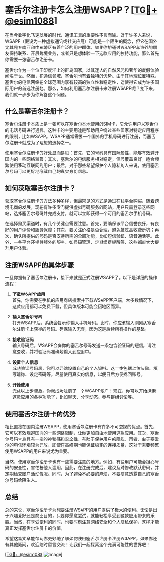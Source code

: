 # 塞舌尔注册卡怎么注册WSAPP？[[TG💪+ @esim1088](https://t.me/s/esim1088)]

在当今数字化飞速发展的时代，通讯工具的重要性不言而喻。对于许多人来说，WSAPP（假设为一种虚拟通讯或社交应用）可能是一个陌生的概念，但它在国外尤其是东南亚和中东地区有着广泛的用户群体。如果你想通过WSAPP与海外的朋友保持联系、开展跨境业务，或者只是想体验一下这款应用的独特功能，那么首先你需要一张塞舌尔注册卡。

塞舌尔作为一个位于印度洋上的群岛国家，以其迷人的自然风光和奢华的度假体验闻名于世。然而，在通信领域，塞舌尔也有着独特的优势。由于其地理位置特殊，塞舌尔的电信网络在全球范围内享有较高的独立性和稳定性，这使得它成为许多国际用户的首选注册地。那么，如何利用塞舌尔注册卡来注册WSAPP呢？接下来，我们就一步步为你解答这个问题。

## 什么是塞舌尔注册卡？

塞舌尔注册卡本质上是一张可以在塞舌尔本地使用的SIM卡，它允许用户以塞舌尔的电话号码进行通信。这种卡的主要用途是帮助用户绕过某些国家对特定应用程序的限制，比如WSAPP。WSAPP通常需要一个国外的手机号码进行注册，而塞舌尔注册卡就成为了理想的选择之一。

使用塞舌尔注册卡的好处显而易见：首先，它的号码具有国际属性，能够有效避开国内的一些网络监管；其次，塞舌尔的电信服务相对稳定，信号覆盖良好，适合频繁使用移动互联网的用户；最后，对于那些希望保护个人隐私的人来说，使用塞舌尔号码可以更好地隐藏自己的真实身份信息。

## 如何获取塞舌尔注册卡？

获取塞舌尔注册卡的方法多种多样，但最常见的方式是通过在线平台购买。随着跨境电商的发展，现在有许多专门提供虚拟号码服务的网站，用户只需登录这些网站，选择塞舌尔号码并完成支付，就可以立即获得一个可用的塞舌尔手机号码。

在选择购买渠道时，有几个关键点需要注意。首先，要确保该平台信誉良好，有良好的用户评价和服务保障；其次，要关注价格是否合理，避免被过高收费所坑；再次，确认所提供的号码是否支持所需的全部功能，比如短信验证、语音通话等。此外，一些平台还提供额外的服务，如号码管理、定期续费提醒等，这些都能大大提升用户体验。

## 注册WSAPP的具体步骤

一旦你拥有了塞舌尔注册卡，接下来就是正式注册WSAPP了。以下是详细的操作流程：

1. **下载WSAPP应用**  
   首先，你需要在手机的应用商店搜索并下载WSAPP客户端。大多数情况下，这款应用都可以免费下载，但具体版本可能会因地区而异。

2. **输入塞舌尔号码**  
   打开WSAPP后，系统会提示你输入手机号码。此时，你应该输入刚刚从塞舌尔注册卡上获得的号码。确保输入无误，因为这是后续所有操作的基础。

3. **接收验证码**  
   输入号码后，WSAPP会向你的塞舌尔号码发送一条包含验证码的短信。请注意查收，并将验证码准确地输入到应用中。

4. **设置个人信息**  
   成功验证号码后，你可以开始设置自己的个人资料。这一步包括上传头像、填写昵称、设定密码等。尽量使用真实的信息，以便日后方便找回账号。

5. **开始使用**  
   完成以上步骤后，你就成功注册了一个WSAPP账户！现在，你可以开始探索这款应用的各种功能了，比如聊天、分享动态、参与群组讨论等。

## 使用塞舌尔注册卡的优势

相比直接在国内注册WSAPP，使用塞舌尔注册卡有许多不可忽视的优点。首先，它可以有效规避国内的一些网络限制，让你更加自由地使用这款应用。其次，塞舌尔号码本身具有一定的神秘感和安全性，有助于保护用户的隐私。再者，由于塞舌尔的电信环境较为开放，即使在高峰期也能保证稳定的连接质量，这对于需要频繁使用WSAPP的用户来说尤为重要。

当然，使用塞舌尔注册卡也有一些需要注意的地方。例如，有些用户可能会担心号码的安全性，害怕被他人滥用。因此，在注册完成后，建议及时修改默认密码，并定期检查账户活动情况。同时，为了避免不必要的麻烦，不要随意透露自己的塞舌尔号码给陌生人。

## 总结

总的来说，塞舌尔注册卡为想要注册WSAPP的用户提供了极大的便利。无论是出于兴趣爱好还是商业目的，只要你愿意尝试，就能轻松享受到这款应用带来的乐趣。当然，在享受便利的同时，也要时刻注意网络安全和个人隐私保护，这样才能真正发挥塞舌尔注册卡的价值。

希望这篇文章能帮助你更好地了解如何使用塞舌尔注册卡注册WSAPP。如果你还有其他疑问，欢迎随时留言交流！让我们一起探索这个充满可能性的世界吧！

[[TG💪+ @esim1088](https://t.me/s/esim1088) ![Image](https://i.postimg.cc/4NQfJmqS/Snipaste-2025-05-13-00-14-12.png)]